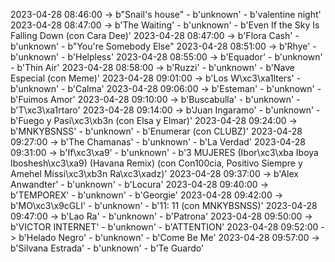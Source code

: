 2023-04-28 08:46:00 -> b"Snail's house" - b'unknown' - b'valentine night'
2023-04-28 08:47:00 -> b'The Waiting' - b'unknown' - b'Even If the Sky Is Falling Down (con Cara Dee)'
2023-04-28 08:47:00 -> b'Flora Cash' - b'unknown' - b"You're Somebody Else"
2023-04-28 08:51:00 -> b'Rhye' - b'unknown' - b'Helpless'
2023-04-28 08:55:00 -> b'Equador' - b'unknown' - b'Thin Air'
2023-04-28 08:58:00 -> b'Ruzzi' - b'unknown' - b'Nave Especial (con Meme)'
2023-04-28 09:01:00 -> b'Los W\xc3\xa1lters' - b'unknown' - b'Calma'
2023-04-28 09:06:00 -> b'Esteman' - b'unknown' - b'Fuimos Amor'
2023-04-28 09:10:00 -> b'Buscabulla' - b'unknown' - b'T\xc3\xa1rtaro'
2023-04-28 09:14:00 -> b'Juan Ingaramo' - b'unknown' - b'Fuego y Pasi\xc3\xb3n (con Elsa y Elmar)'
2023-04-28 09:24:00 -> b'MNKYBSNSS' - b'unknown' - b'Enumerar (con CLUBZ)'
2023-04-28 09:27:00 -> b'The Chamanas' - b'unknown' - b'La Verdad'
2023-04-28 09:31:00 -> b'If\xc3\xa9' - b'unknown' - b'3 MUJERES (Ibor\xc3\xba Iboya Iboshesh\xc3\xa9) (Havana Remix) (con Con100cia, Positivo Siempre y Amehel Missi\xc3\xb3n Ra\xc3\xadz)'
2023-04-28 09:37:00 -> b'Alex Anwandter' - b'unknown' - b'Locura'
2023-04-28 09:40:00 -> b'TEMPOREX' - b'unknown' - b'Georgie'
2023-04-28 09:42:00 -> b'MO\xc3\x9cGLI' - b'unknown' - b'11: 11 (con MNKYBSNSS)'
2023-04-28 09:47:00 -> b'Lao Ra' - b'unknown' - b'Patrona'
2023-04-28 09:50:00 -> b'VICTOR INTERNET' - b'unknown' - b'ATTENTION'
2023-04-28 09:52:00 -> b'Helado Negro' - b'unknown' - b'Come Be Me'
2023-04-28 09:57:00 -> b'Silvana Estrada' - b'unknown' - b'Te Guardo'
